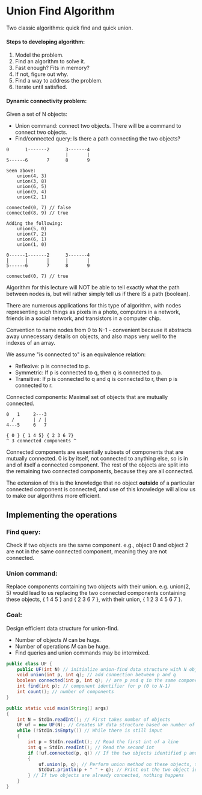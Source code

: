 # Union Find Algorithm

Two classic algorithms: quick find and quick union.

#### Steps to developing algorithm:
1) Model the problem.
2) Find an algorithm to solve it.
3) Fast enough?  Fits in memory?
4) If not, figure out why.
5) Find a way to address the problem.
6) Iterate until satisfied.

#### Dynamic connectivity problem:

Given a set of N objects:
- Union command: connect two objects.  There will be a command to connect two objects.
- Find/connected query: Is there a path connecting the two objects?

<!-- language: lang-none -->

    0      1-------2      3-------4
                          |       |
    5------6       7      8       9

    Seen above:
        union(4, 3)
        union(3, 8)
        union(6, 5)
        union(9, 4)
        union(2, 1)

    connected(0, 7) // false
    connected(8, 9) // true
    
    Adding the following:
        union(5, 0)
        union(7, 2)
        union(6, 1)
        union(1, 0)

    0------1-------2      3-------4
    |      |       |      |       |
    5------6       7      8       9

    connected(0, 7) // true

Algorithm for this lecture will NOT be able to tell exactly what the path between nodes is, but will rather simply tell us if there IS a path (boolean).

There are numerous applications for this type of algorithm, with nodes representing such things as pixels in a photo, computers in a network, friends in a social network, and transistors in a computer chip.

Convention to name nodes from 0 to N-1 - convenient because it abstracts away unnecessary details on objects, and also maps very well to the indexes of an array.

We assume "is connected to" is an equivalence relation:
- Reflexive: p is connected to p.
- Symmetric: If p is connected to q, then q is connected to p.
- Transitive: If p is connected to q and q is connected to r, then p is connected to r.

Connected components:  Maximal set of objects that are mutually connected.

<!-- language: lang-none -->
    0   1     2---3
      /       | / |
    4---5     6   7

    { 0 } { 1 4 5} { 2 3 6 7}
    ^ 3 connected components ^

Connected components are essentially subsets of components that are mutually connected.  0 is by itself, not connected to anything else, so is in and of itself a connected component.  The rest of the objects are split into the remaining two connected components, because they are all connected.

The extension of this is the knowledge that no object **outside** of a particular connected component is connected, and use of this knowledge will allow us to make our algorithms more efficient.

## Implementing the operations

### Find query:
Check if two objects are the same component. e.g., object 0 and object 2 are not in the same connected component, meaning they are not connected.

### Union command:
Replace components containing two objects with their union.  e.g. union(2, 5) would lead to us replacing the two connected components containing these objects, { 1 4 5 } and { 2 3 6 7 }, with their union, { 1 2 3 4 5 6 7 }.

### Goal:
Design efficient data structure for union-find.
- Number of objects *N* can be huge.
- Number of operations *M* can be huge.
- Find queries and union commands may be intermixed.

```java
public class UF {
    public UF(int N) // initialize union-find data structure with N objects (0 to N-1)
    void union(int p, int q); // add connection between p and q
    boolean connected(int p, int q); // are p and q in the same component?
    int find(int p); // component identifier for p (0 to N-1)
    int count(); // number of components
}
```

```java
public static void main(String[] args)
{
    int N = StdIn.readInt(); // First takes number of objects
    UF uf = new UF(N); // Creates UF data structure based on number of objects
    while (!StdIn.isEmpty()) // While there is still input
    {
        int p = StdIn.readInt(); // Read the first int of a line
        int q = StdIn.readInt(); // Read the second int
        if (!uf.connected(p, q)) // If the two objects identified p and q are not connected
        {
            uf.union(p, q); // Perform union method on these objects, to connect them
            StdOut.println(p + " " + q); // Print out the two object identifiers
        } // If two objects are already connected, nothing happens
    }
}
```